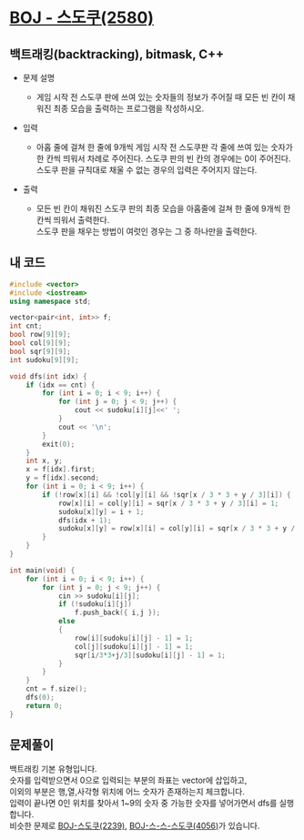 [BOJ - 스도쿠(2580)](https://www.acmicpc.net/problem/2580)
===

백트래킹(backtracking), bitmask, C++
---

* 문제 설명
  - 게임 시작 전 스도쿠 판에 쓰여 있는 숫자들의 정보가 주어질 때 모든 빈 칸이 채워진 최종 모습을 출력하는 프로그램을 작성하시오.  
 

* 입력  
  - 아홉 줄에 걸쳐 한 줄에 9개씩 게임 시작 전 스도쿠판 각 줄에 쓰여 있는 숫자가 한 칸씩 띄워서 차례로 주어진다. 스도쿠 판의 빈 칸의 경우에는 0이 주어진다. 스도쿠 판을 규칙대로 채울 수 없는 경우의 입력은 주어지지 않는다.  
  
  
* 출력  
  - 모든 빈 칸이 채워진 스도쿠 판의 최종 모습을 아홉줄에 걸쳐 한 줄에 9개씩 한 칸씩 띄워서 출력한다.  
  스도쿠 판을 채우는 방법이 여럿인 경우는 그 중 하나만을 출력한다.  
  
## 내 코드  

```cpp
#include <vector>
#include <iostream>
using namespace std;

vector<pair<int, int>> f;
int cnt;
bool row[9][9];
bool col[9][9];
bool sqr[9][9];
int sudoku[9][9];

void dfs(int idx) {
	if (idx == cnt) {
		for (int i = 0; i < 9; i++) {
			for (int j = 0; j < 9; j++) {
				cout << sudoku[i][j]<<' ';
			}
			cout << '\n';
		}
		exit(0);
	}
	int x, y;
	x = f[idx].first;
	y = f[idx].second;
	for (int i = 0; i < 9; i++) {
		if (!row[x][i] && !col[y][i] && !sqr[x / 3 * 3 + y / 3][i]) {
			row[x][i] = col[y][i] = sqr[x / 3 * 3 + y / 3][i] = 1;
			sudoku[x][y] = i + 1;
			dfs(idx + 1);
			sudoku[x][y] = row[x][i] = col[y][i] = sqr[x / 3 * 3 + y / 3][i] = 0;
		}
	}
}

int main(void) {
	for (int i = 0; i < 9; i++) {
		for (int j = 0; j < 9; j++) {
			cin >> sudoku[i][j];
			if (!sudoku[i][j])
				f.push_back({ i,j });
			else
			{
				row[i][sudoku[i][j] - 1] = 1;
				col[j][sudoku[i][j] - 1] = 1;
				sqr[i/3*3+j/3][sudoku[i][j] - 1] = 1;
			}
		}
	}
	cnt = f.size();
	dfs(0);
	return 0;
}

 ```  
  
  
## 문제풀이  
 
백트래킹 기본 유형입니다.  
숫자를 입력받으면서 0으로 입력되는 부분의 좌표는 vector에 삽입하고,  
이외의 부분은 행,열,사각형 위치에 어느 숫자가 존재하는지 체크합니다.  
입력이 끝나면 0인 위치를 찾아서 1~9의 숫자 중 가능한 숫자를 넣어가면서 dfs를 실행합니다.  
비슷한 문제로 [BOJ-스도쿠(2239)](https://www.acmicpc.net/problem/2239), [BOJ-스-스-스도쿠(4056)](https://www.acmicpc.net/problem/4056)가 있습니다.
